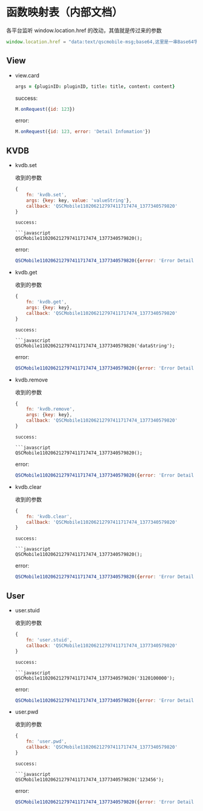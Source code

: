 # 函数映射表（内部文档）

各平台监听 window.location.href 的改动，其值就是传过来的参数

```javascript
window.location.href = "data:text/qscmobile-msg;base64,这里是一串Base64字符串，解码后就是请求的JSON"
```

## View

- view.card

    ```coffee
    args = {pluginID: pluginID, title: title, content: content}
    ```
    success:

    ```javascript
    M.onRequest({id: 123})
    ```

    error:

    ```javascript
    M.onRequest({id: 123, error: 'Detail Infomation'})
    ```

## KVDB

- kvdb.set

    收到的参数

    ```javascript
    {
        fn: 'kvdb.set',
        args: {key: key, value: 'valueString'},
        callback: 'QSCMobile110206212797411717474_1377340579820'
    }
    ```

    ```
    success:

    ```javascript
    QSCMobile110206212797411717474_1377340579820();
    ```

    error:

    ```javascript
    QSCMobile110206212797411717474_1377340579820({error: 'Error Detail String'});
    ```

- kvdb.get

    收到的参数

    ```javascript
    {
        fn: 'kvdb.get',
        args: {key: key},
        callback: 'QSCMobile110206212797411717474_1377340579820'
    }
    ```

    ```
    success:

    ```javascript
    QSCMobile110206212797411717474_1377340579820('dataString');
    ```

    error:

    ```javascript
    QSCMobile110206212797411717474_1377340579820({error: 'Error Detail String'});
    ```

- kvdb.remove

    收到的参数

    ```javascript
    {
        fn: 'kvdb.remove',
        args: {key: key},
        callback: 'QSCMobile110206212797411717474_1377340579820'
    }
    ```

    ```
    success:

    ```javascript
    QSCMobile110206212797411717474_1377340579820();
    ```

    error:

    ```javascript
    QSCMobile110206212797411717474_1377340579820({error: 'Error Detail String'});
    ```


- kvdb.clear

    收到的参数

    ```javascript
    {
        fn: 'kvdb.clear',
        callback: 'QSCMobile110206212797411717474_1377340579820'
    }
    ```

    ```
    success:

    ```javascript
    QSCMobile110206212797411717474_1377340579820();
    ```

    error:

    ```javascript
    QSCMobile110206212797411717474_1377340579820({error: 'Error Detail String'});
    ```

## User

- user.stuid

    收到的参数

    ```javascript
    {
        fn: 'user.stuid',
        callback: 'QSCMobile110206212797411717474_1377340579820'
    }
    ```

    ```
    success:

    ```javascript
    QSCMobile110206212797411717474_1377340579820('3120100000');
    ```

    error:

    ```javascript
    QSCMobile110206212797411717474_1377340579820({error: 'Error Detail String'});
    ```


- user.pwd

    收到的参数

    ```javascript
    {
        fn: 'user.pwd',
        callback: 'QSCMobile110206212797411717474_1377340579820'
    }
    ```

    ```
    success:

    ```javascript
    QSCMobile110206212797411717474_1377340579820('123456');
    ```

    error:

    ```javascript
    QSCMobile110206212797411717474_1377340579820({error: 'Error Detail String'});
    ```
